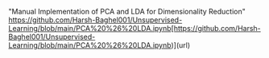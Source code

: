 
"Manual Implementation of PCA and LDA for Dimensionality Reduction" https://github.com/Harsh-Baghel001/Unsupervised-Learning/blob/main/PCA%20%26%20LDA.ipynb[https://github.com/Harsh-Baghel001/Unsupervised-Learning/blob/main/PCA%20%26%20LDA.ipynb)](url)
